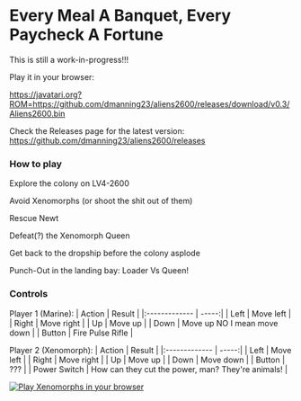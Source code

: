 # Every Meal A Banquet, Every Paycheck A Fortune

This is still a work-in-progress!!!

Play it in your browser:

https://javatari.org?ROM=https://github.com/dmanning23/aliens2600/releases/download/v0.3/Aliens2600.bin

Check the Releases page for the latest version:
https://github.com/dmanning23/aliens2600/releases

### How to play

Explore the colony on LV4-2600

Avoid Xenomorphs (or shoot the shit out of them)

Rescue Newt

Defeat(?) the Xenomorph Queen

Get back to the dropship before the colony asplode

Punch-Out in the landing bay: Loader Vs Queen!


### Controls

Player 1 (Marine):
| Action        | Result  |
|:------------- | -----:|
| Left      | Move left |
| Right      | Move right |
| Up      | Move up |
| Down      | Move up NO I mean move down |
| Button | Fire Pulse Rifle |

Player 2 (Xenomorph):
| Action        | Result  |
|:------------- | -----:|
| Left      | Move left |
| Right      | Move right |
| Up      | Move up |
| Down      | Move down |
| Button | ??? |
| Power Switch | How can they cut the power, man? They're animals! |

[![Play Xenomorphs in your browser](assets/images/Screenshot.png)](https://javatari.org?ROM=https://github.com/dmanning23/aliens2600/releases/download/v0.3/Aliens2600.bin)
